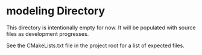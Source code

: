 # modeling Directory

This directory is intentionally empty for now. It will be populated with source files as development progresses.

See the CMakeLists.txt file in the project root for a list of expected files.
